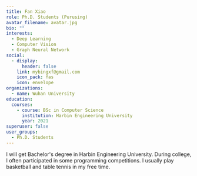 ```yaml
---
title: Fan Xiao
role: Ph.D. Students (Purusing)
avatar_filename: avatar.jpg
bio: ""
interests:
  - Deep Learning
  - Computer Vision
  - Graph Neural Network
social:
  - display:
      header: false
    link: mybingxf@gmail.com
    icon_pack: fas
    icon: envelope
organizations:
  - name: Wuhan University
education:
  courses:
    - course: BSc in Computer Science
      institution: Harbin Engineering University
      year: 2021
superuser: false
user_groups:
  - Ph.D. Students
---
```

<!--StartFragment-->

I will get Bachelor's degree in Harbin Engineering University. During college, I often participated in some programming competitions. I usually play basketball and table tennis in my free time.

<!--EndFragment-->